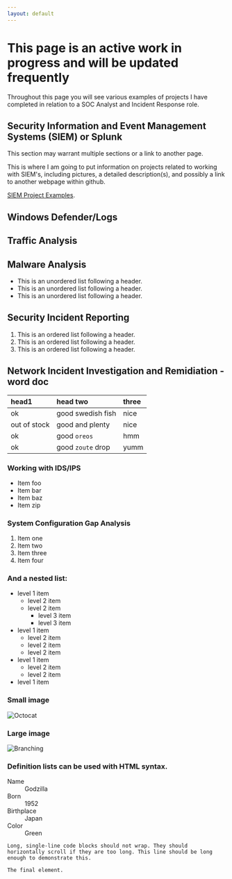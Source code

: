 ```yaml
---
layout: default
---
```


# **This page is an active work in progress and will be updated frequently**

Throughout this page you will see various examples of projects I have completed in relation to a SOC Analyst and Incident Response role.

## Security Information and Event Management Systems (SIEM) or Splunk

This section may warrant multiple sections or a link to another page.

This is where I am going to put information on projects related to working with SIEM's, including pictures, a detailed description(s), and possibly a link to another webpage within github.

[SIEM Project Examples](./SIEM.html).

## Windows Defender/Logs


## Traffic Analysis


## Malware Analysis

*   This is an unordered list following a header.
*   This is an unordered list following a header.
*   This is an unordered list following a header.

## Security Incident Reporting

1.  This is an ordered list following a header.
2.  This is an ordered list following a header.
3.  This is an ordered list following a header.

## Network Incident Investigation and Remidiation - word doc

| head1        | head two          | three |
|:-------------|:------------------|:------|
| ok           | good swedish fish | nice  |
| out of stock | good and plenty   | nice  |
| ok           | good `oreos`      | hmm   |
| ok           | good `zoute` drop | yumm  |

### Working with IDS/IPS

*   Item foo
*   Item bar
*   Item baz
*   Item zip

### System Configuration Gap Analysis

1.  Item one
1.  Item two
1.  Item three
1.  Item four

### And a nested list:

- level 1 item
  - level 2 item
  - level 2 item
    - level 3 item
    - level 3 item
- level 1 item
  - level 2 item
  - level 2 item
  - level 2 item
- level 1 item
  - level 2 item
  - level 2 item
- level 1 item

### Small image

![Octocat](https://github.githubassets.com/images/icons/emoji/octocat.png)

### Large image

![Branching](https://guides.github.com/activities/hello-world/branching.png)


### Definition lists can be used with HTML syntax.

<dl>
<dt>Name</dt>
<dd>Godzilla</dd>
<dt>Born</dt>
<dd>1952</dd>
<dt>Birthplace</dt>
<dd>Japan</dd>
<dt>Color</dt>
<dd>Green</dd>
</dl>

```
Long, single-line code blocks should not wrap. They should horizontally scroll if they are too long. This line should be long enough to demonstrate this.
```

```
The final element.
```
